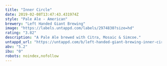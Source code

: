 ```yaml
---
title: "Inner Circle"
date: 2019-02-08T13:47:43.431974Z
style: "Pale Ale - American"
brewery: "Left Handed Giant Brewing"
image: "https://labels.untappd.com/labels/2974830?size=hd"
rating: "3.82"
description: "A Pale Ale brewed with Citra, Mosaic & Simcoe."
untappd_url: "https://untappd.com/b/left-handed-giant-brewing-inner-circle/2974830"
abv: "5.2"
ibu: "0"
robots: noindex,nofollow
---
```

